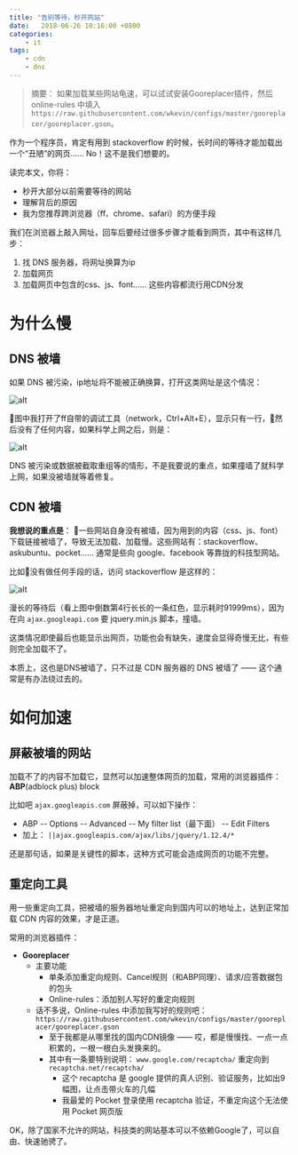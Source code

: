 ```yaml
---
title: "告别等待，秒开网站"
date:   2018-06-26 10:16:00 +0800
categories: 
    - it
tags:
    - cdn
    - dns
---
```


>摘要：
>如果加载某些网站龟速，可以试试安装Gooreplacer插件，然后 online-rules 中填入 `https://raw.githubusercontent.com/wkevin/configs/master/gooreplacer/gooreplacer.gson`。

作为一个程序员，肯定有用到 stackoverflow 的时候，长时间的等待才能加载出一个“丑陋”的网页…… No！这不是我们想要的。

读完本文，你将：

* 秒开大部分以前需要等待的网站
* 理解背后的原因
* 我为您推荐跨浏览器（ff、chrome、safari）的方便手段

我们在浏览器上敲入网址，回车后要经过很多步骤才能看到网页，其中有这样几步：

1. 找 DNS 服务器，将网址换算为ip
2. 加载网页
3. 加载网页中包含的css、js、font…… 这些内容都流行用CDN分发

# 为什么慢

## DNS 被墙

如果 DNS 被污染，ip地址将不能被正确换算，打开这类网址是这个情况：

![alt](/images/posts/2018-06-26-speed.net/google.png)

图中我打开了ff自带的调试工具（network，Ctrl+Alt+E），显示只有一行，然后没有了任何内容，如果科学上网之后，则是：

![alt](/images/posts/2018-06-26-speed.net/google-ok.png)

DNS 被污染或数据被截取重组等的情形，不是我要说的重点，如果撞墙了就科学上网，如果没被墙就等着修复。

## CDN 被墙

**我想说的重点是**： 一些网站自身没有被墙，因为用到的内容（css、js、font）下载链接被墙了，导致无法加载、加载慢。这些网站有：stackoverflow、askubuntu、pocket…… 通常是些向 google、facebook 等靠拢的科技型网站。

比如没有做任何手段的话，访问 stackoverflow 是这样的：

![alt](/images/posts/2018-06-26-speed.net/sof.png)

漫长的等待后（看上图中倒数第4行长长的一条红色，显示耗时91999ms），因为在向 `ajax.googleapi.com` 要 jquery.min.js 脚本，撞墙。

这类情况即使最后也能显示出网页，功能也会有缺失，速度会显得奇慢无比，有些则完全加载不了。

本质上，这也是DNS被墙了，只不过是 CDN 服务器的 DNS 被墙了 —— 这个通常是有办法绕过去的。

# 如何加速

## 屏蔽被墙的网站

加载不了的内容不加载它，显然可以加速整体网页的加载，常用的浏览器插件：**ABP**(adblock plus) block

比如吧 `ajax.googleapis.com` 屏蔽掉，可以如下操作：

* ABP -- Options -- Advanced -- My filter list（最下面） -- Edit Filters
* 加上： `||ajax.googleapis.com/ajax/libs/jquery/1.12.4/*`

还是那句话，如果是关键性的脚本，这种方式可能会造成网页的功能不完整。

## 重定向工具

用一些重定向工具，把被墙的服务器地址重定向到国内可以的地址上，达到正常加载 CDN 内容的效果，才是正道。

常用的浏览器插件：

* **Gooreplacer**
    * 主要功能
        * 单条添加重定向规则、Cancel规则（和ABP同理）、请求/应答数据包的包头
        * Online-rules：添加别人写好的重定向规则
    * 话不多说，Online-rules 中添加我写好的规则吧： `https://raw.githubusercontent.com/wkevin/configs/master/gooreplacer/gooreplacer.gson`
        * 至于我都是从哪里找的国内CDN镜像 —— 哎，都是慢慢找、一点一点积累的，一根一根白头发换来的。
        * 其中有一条要特别说明： `www.google.com/recaptcha/` 重定向到 `recaptcha.net/recaptcha/`
            * 这个 recaptcha 是 google 提供的真人识别、验证服务，比如出9幅图，让点击带火车的几幅
            * 我最爱的 Pocket 登录使用 recaptcha 验证，不重定向这个无法使用 Pocket 网页版
  
OK，除了国家不允许的网站，科技类的网站基本可以不依赖Google了，可以自由、快速驰骋了。